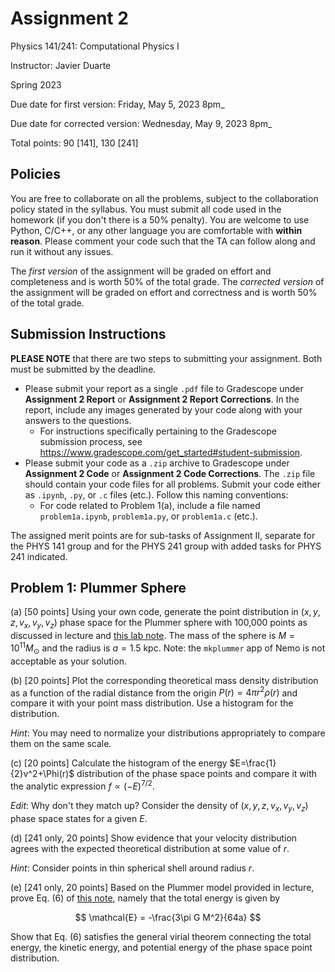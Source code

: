 # Assignment 2
Physics 141/241: Computational Physics I

Instructor: Javier Duarte

Spring 2023

Due date for first version: Friday, May 5, 2023 8pm_

Due date for corrected version: Wednesday, May 9, 2023 8pm_

Total points: 90 [141], 130 [241]

## Policies
You are free to collaborate on all the problems, subject to the collaboration policy stated in the syllabus.
You must submit all code used in the homework (if you don't there is a 50% penalty).
You are welcome to use Python, C/C++, or any other language you are comfortable with **within reason**.
Please comment your code such that the TA can follow along and run it without any issues.

The *first version* of the assignment will be graded on effort and completeness and is worth 50% of the total grade.
The *corrected version* of the assignment will be graded on effort and correctness and is worth 50% of the total grade.


## Submission Instructions
**PLEASE NOTE** that there are two steps to submitting your assignment.
Both must be submitted by the deadline.

- Please submit your report as a single `.pdf` file to Gradescope under **Assignment 2 Report** or **Assignment 2 Report Corrections**.
In the report, include any images generated by your code along with your answers to the questions.
  - For instructions specifically pertaining to the Gradescope submission process, see https://www.gradescope.com/get_started#student-submission.
- Please submit your code as a `.zip` archive to Gradescope under **Assignment 2 Code** or **Assignment 2 Code Corrections**. The `.zip` file should contain your code files for all problems. Submit your code either as `.ipynb`, `.py`, or `.c` files (etc.). Follow this naming conventions:
  - For code related to Problem 1(a), include a file named `problem1a.ipynb`, `problem1a.py`, or `problem1a.c` (etc.).


The assigned merit points are for sub-tasks of Assignment II, separate for the PHYS 141 group and for the PHYS 241 group with added tasks for PHYS 241 indicated. 
 
 ## Problem 1: Plummer Sphere

(a) [50 points] Using your own code, generate the point distribution in $(x, y, z, v_x, v_y, v_z)$ phase space for the Plummer sphere with 100,000 points as discussed in lecture and [this lab note](Plummer_Labnote.pdf).
The mass of the sphere is $M=10^{11} M_{\odot}$ and the radius is $a = 1.5$ kpc. 
Note: the `mkplummer` app of Nemo is not acceptable as your solution.

(b) [20 points] Plot the corresponding theoretical mass density distribution as a function of the radial distance from the origin $P(r) = 4\pi r^2\rho(r)$ and compare it with your point mass distribution.
Use a histogram for the distribution.

*Hint*: You may need to normalize your distributions appropriately to compare them on the same scale.

(c) [20 points] Calculate the histogram of the energy $E=\frac{1}{2}v^2+\Phi(r)$ distribution of the phase space points and compare it with the analytic expression $f \propto (-E)^{7/2}$.

*Edit*: Why don't they match up? Consider the density of $(x, y, z, v_x, v_y, v_z)$ phase space states for a given $E$.

(d) [241 only, 20 points] Show evidence that your velocity distribution agrees with the expected theoretical distribution at some value of $r$.

*Hint*: Consider points in thin spherical shell around radius $r$.

(e) [241 only, 20 points] Based on the Plummer model provided in lecture, prove Eq. (6) of [this note](Plummer_Labnote.pdf), namely that the total energy is given by

$$
\mathcal{E} = -\frac{3\pi G M^2}{64a}
$$

Show that Eq. (6) satisfies the general virial theorem connecting the total energy, the kinetic energy, and potential energy of the phase space point distribution.
